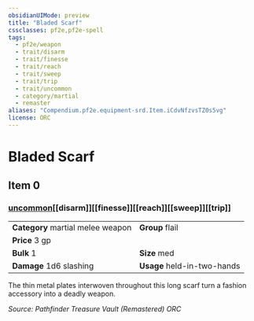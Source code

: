 ```yaml
---
obsidianUIMode: preview
title: "Bladed Scarf"
cssclasses: pf2e,pf2e-spell
tags:
  - pf2e/weapon
  - trait/disarm
  - trait/finesse
  - trait/reach
  - trait/sweep
  - trait/trip
  - trait/uncommon
  - category/martial
  - remaster
aliases: "Compendium.pf2e.equipment-srd.Item.iCdvNfzvsTZ0s5vg"
license: ORC
---
```

# Bladed Scarf
## Item 0
### [uncommon](uncommon "Uncommon Rarity Trait")[[disarm]][[finesse]][[reach]][[sweep]][[trip]]

|  |  |
| -- | -- |
| **Category** martial melee weapon | **Group** flail |
| **Price** 3 gp |  |
| **Bulk** 1 | **Size** med |
| **Damage** 1d6 slashing  | **Usage** held-in-two-hands |



The thin metal plates interwoven throughout this long scarf turn a fashion accessory into a deadly weapon.

*Source: Pathfinder Treasure Vault (Remastered)*
*ORC*